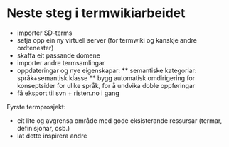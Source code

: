 # Neste steg i termwikiarbeidet


* importer SD-terms
* setja opp ein ny virtuell server (for termwiki og kanskje andre ordtenester)
* skaffa eit passande domene
* importer andre termsamlingar
* oppdateringar og nye eigenskapar:
** semantiske kategoriar: språk+semantisk klasse
** bygg automatisk omdirigering for konseptsider for ulike språk, for å undvika doble oppføringar
* få eksport til svn + risten.no i gang


Fyrste termprosjekt:
* eit lite og avgrensa område med gode eksisterande ressursar (termar, definisjonar, osb.)
* lat dette inspirera andre
